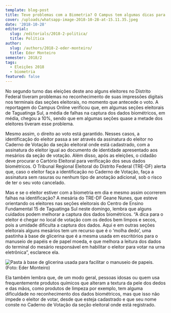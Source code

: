 ```yaml
---
template: blog-post
title: Teve problemas com a Biometria? O Campus tem algumas dicas para você
cover: /uploads/whatsapp-image-2018-10-28-at-15.11.35.jpeg
date: '2018-10-28'
editorial:
  slug: /editorials/2018-2-politica/
  title: Política
author:
  slug: /authors/2018-2-eder-monteiro/
  title: Eder Monteiro
semester: 2018/2
tags:
  - Eleições 2018
  - biometria
featured: false
---
```

No segundo turno das eleições deste ano alguns eleitores no Distrito Federal tiveram problemas no reconhecimento de suas impressões digitais nos terminais das seções eleitorais, no momento que antecede o voto. A reportagem do Campus Online verificou que, em algumas seções eleitorais de Taguatinga Sul, a média de falhas na captura dos dados biométricos, em média, chegou a 10%, sendo que em algumas seções quase a metade dos eleitores tiveram esse problema.

Mesmo assim, o direito ao voto está garantido. Nesses casos, a identificação do eleitor passa a ser através da assinatura do eleitor no Caderno de Votação da seção eleitoral onde está cadastrado, com a assinatura do eleitor igual ao documento de identidade apresentado aos mesários da seção de votação. Além disso, após as eleições, o cidadão deve procurar o Cartório Eleitoral para verificação dos seus dados biométricos. O Tribunal Regional Eleitoral do Distrito Federal (TRE-DF) alerta que, caso o eleitor faça a identificação no Caderno de Votação, faça a assinatura sem rasuras ou nenhum tipo de anotação adicional, sob o risco de ter o seu voto cancelado.

Mas e se o eleitor estiver com a biometria em dia e mesmo assim ocorrerem falhas na identificação? A mesária do TRE-DF Geane Nunes, que esteve orientando os eleitores nas seções eleitorais do Centro de Ensino Fundamental 15 de Taguatinga Sul neste domingo, lembra que alguns cuidados podem melhorar a captura dos dados biométricos. “A dica para o eleitor é chegar no local de votação com os dedos bem limpos e secos, pois a umidade dificulta a captura dos dados. Aqui e em outras seções eleitorais alguns mesários tem um recurso que é o ‘molha dedo’, uma pastinha à base de glicerina que é a mesma usada em escritórios para o manuseio de papéis e de papel moeda, e que melhora a leitura dos dados do terminal do mesário responsável em habilitar o eleitor para votar na urna eletrônica”, esclarece ela. 

![Pasta à base de glicerina usada para facilitar o manuseio de papeis. (Foto: Eder Monteiro)](/uploads/pasta.jpg)


Ela também lembra que, de um modo geral, pessoas idosas ou quem usa frequentemente produtos químicos que alteram a textura da pele dos dedos e das mãos, como produtos de limpeza por exemplo, tem alguma dificuldade no reconhecimento dos dados biométricos, mas que isso não impede o eleitor de votar, desde que esteja cadastrado e que seu nome conste no Caderno de Votação da seção eleitoral onde está registrado.
